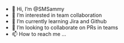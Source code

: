 - 👋 Hi, I’m @SMSammy
- 👀 I’m interested in team collaboration
- 🌱 I’m currently learning Jira and Github
- 💞️ I’m looking to collaborate on PRs in teams
- 📫 How to reach me ...

<!---
SMSammy/SMSammy is a ✨ special ✨ repository because its `README.md` (this file) appears on your GitHub profile.
You can click the Preview link to take a look at your changes.
--->
